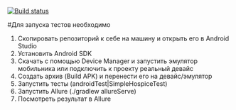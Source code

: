 [![Build status](https://ci.appveyor.com/api/projects/status/gt21k41iw95uba8v?svg=true)](https://ci.appveyor.com/project/ElenaMughi/courseproject)

#Для запуска тестов необходимо
1. Скопировать репозиторий к себе на машину и открыть его в Android Studio
2. Установить Android SDK
3. Скачать с помощью Device Manager и запустить эмулятор мобильника или подключить к проекту реальный девайс
4. Создать архив (Build APK) и перенести его на девайс/эмулятор
6. Запустить тесты (androidTest|SimpleHospiceTest)
7. Запустить Allure (./gradlew allureServe)
8. Посмотреть результат в Allure
